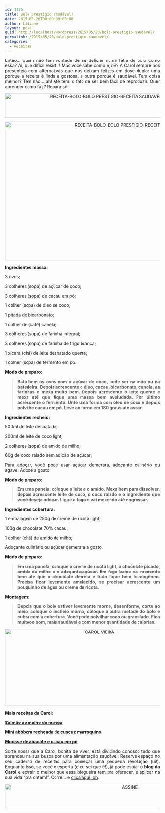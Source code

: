 ```yaml
---
id: 3425
title: Bolo prestigio saudável!
date: 2015-05-20T00:00:00+00:00
author: Lidiane
layout: post
guid: http://localhost/wordpress/2015/05/20/bolo-prestigio-saudavel/
permalink: /2015/05/20/bolo-prestigio-saudavel/
categories:
  - Receitas
---
```

<p align="justify">
  Então… quem não tem vontade de se deliciar numa fatia de bolo como essa? Ai, que difícil resistir! Mas você sabe como é, <em>né</em>? A Carol sempre nos presenteia com alternativas que nos deixam felizes em dose dupla: uma porque a receita é linda e gostosa, e outra porque é saudável. Tem coisa melhor? Tem não… ah! Até tem: o fato de ser bem fácil de reproduzir. Quer aprender como faz? Repara só:
</p>

<p align="center">
  <a href="http://www.trololodemulher.com.br/blog/wp-content/uploads/2015/05/RECEITA-BOLO-BOLO-PRESTIGIO-RECEITA-SAUDAVEL2.png"><img class="alignnone size-full wp-image-10956" src="http://www.trololodemulher.com.br/blog/wp-content/uploads/2015/05/RECEITA-BOLO-BOLO-PRESTIGIO-RECEITA-SAUDAVEL2.png" alt="RECEITA-BOLO-BOLO PRESTIGIO-RECEITA SAUDAVEL[2]" width="659" height="79" /></a>
</p>

<p align="center">
  <a href="http://www.trololodemulher.com.br/blog/wp-content/uploads/2015/05/RECEITA-BOLO-BOLO-PRESTIGIO-RECEITA-SAUDAVEL.jpg"><img class="alignnone size-full wp-image-10953" src="http://www.trololodemulher.com.br/blog/wp-content/uploads/2015/05/RECEITA-BOLO-BOLO-PRESTIGIO-RECEITA-SAUDAVEL.jpg" alt="RECEITA-BOLO-BOLO PRESTIGIO-RECEITA SAUDAVEL" width="800" height="450" /></a>
</p>

<p align="justify">
  <strong>Ingredientes massa:</strong>
</p>

<p align="justify">
  3 ovos;
</p>

<p align="justify">
  3 colheres (sopa) de açúcar de coco;
</p>

<p align="justify">
  3 colheres (sopa) de cacau em pó;
</p>

<p align="justify">
  1 colher (sopa) de óleo de coco;
</p>

<p align="justify">
  1 pitada de bicarbonato;
</p>

<p align="justify">
  1 colher de (café) canela;
</p>

<p align="justify">
  3 colheres (sopa) de farinha integral;
</p>

<p align="justify">
  3 colheres (sopa) de farinha de trigo branca;
</p>

<p align="justify">
  1 xícara (chá) de leite desnatado quente;
</p>

<p align="justify">
  1 colher (sopa) de fermento em pó.
</p>

<p align="justify">
  <strong>Modo de preparo:</strong>
</p>

> <p align="justify">
>   <strong>Bata bem os ovos com o açúcar de coco, pode ser na mão ou na batedeira. Depois acrescente o óleo, cacau, bicarbonato, canela, as farinhas e mexa muito bem. Depois acrescente o leite quente e mexa até que fique uma massa bem aveludada. Por último acrescente o fermento. Unte uma forma com óleo de coco e depois polvilhe cacau em pó. Leve ao forno em 180 graus até assar.</strong>
> </p>

<p align="justify">
  <strong>Ingredientes recheio:</strong>
</p>

<p align="justify">
  500ml de leite desnatado;
</p>

<p align="justify">
  200ml de leite de coco light;
</p>

<p align="justify">
  2 colheres (sopa) de amido de milho;
</p>

<p align="justify">
  60g de coco ralado sem adição de açúcar;
</p>

<p align="justify">
  Para adoçar, você pode usar açúcar demerara, adoçante culinário ou agave. Adoce a gosto.
</p>

<p align="justify">
  <strong>Modo de preparo:</strong>
</p>

> <p align="justify">
>   <strong>Em uma panela, coloque o leite e o amido. Mexa bem para dissolver, depois acrescente leite de coco, o coco ralado e o ingrediente que você deseja adoçar. Ligue o fogo e vai mexendo até engrossar.</strong>
> </p>

<p align="justify">
  <strong>Ingredientes cobertura:</strong>
</p>

<p align="justify">
  1 embalagem de 250g de creme de ricota light;
</p>

<p align="justify">
  100g de chocolate 70% cacau;
</p>

<p align="justify">
  1 colher (chá) de amido de milho;
</p>

<p align="justify">
  Adoçante culinário ou açúcar demerara a gosto.
</p>

<p align="justify">
  <strong>Modo de preparo:</strong>
</p>

> <p align="justify">
>   <strong>Em uma panela, coloque o creme de ricota light, o chocolate picado, amido de milho e o adoçante/açúcar. Em fogo baixo vai mexendo bem até que o chocolate derreta e tudo fique bem homogêneo. Precisa ficar levemente amolecido, se precisar acrescente um pouquinho de água ou creme de ricota.</strong>
> </p>

<p align="justify">
  <strong>Montagem:</strong>
</p>

> <p align="justify">
>   <strong>Depois que o bolo estiver levemente morno, desenforme, corte ao meio, coloque o recheio morno, coloque a outra metade do bolo e cubra com a cobertura. Você pode polvilhar coco ou granulado. Fica muitooo bom, mais saudável e com menor quantidade de calorias.</strong>
> </p>

<p align="center">
  <a href="http://www.trololodemulher.com.br/blog/wp-content/uploads/2014/07/CAROL-VIEIRA.png"><img class="alignnone size-full wp-image-10204" src="http://www.trololodemulher.com.br/blog/wp-content/uploads/2014/07/CAROL-VIEIRA.png" alt="CAROL VIEIRA" width="600" height="251" /></a>
</p>

<p align="justify">
  <strong>Mais receitas da Carol:</strong>
</p>

<p align="justify">
  <a href="http://www.trololodemulher.com.br/2015/05/06/salmao-molho-manga/" target="_blank"><strong>Salmão ao molho de manga</strong></a>
</p>

<p align="justify">
  <a href="http://www.trololodemulher.com.br/2015/03/25/abobora-cuscuz-marroquino/" target="_blank"><strong>Mini abóbora recheada de cuscuz marroquino</strong></a>
</p>

<p align="justify">
  <a href="http://www.trololodemulher.com.br/2015/03/23/mousse-saudavel-abacate/" target="_blank"><strong>Mousse de abacate e cacau em pó</strong></a>
</p>

<p align="justify">
  Sorte nossa que a Carol, bonita de viver, está dividindo conosco tudo que aprendeu na sua busca por uma alimentação saudável. Reserve espaço no seu caderno de receitas para começar uma pequena revolução (ui!). Enquanto isso, se você é esperta (e eu sei que é!), já pode espiar o <strong>blog da Carol</strong> e extrair o melhor que essa blogueira tem pra oferecer, e aplicar na sua vida “pra ontem!”. Corre… e <a href="http://mundocarolvieira.blogspot.com.br/" target="_blank">clica aqui, oh</a>.
</p>

<p align="center">
  <a href="http://feedburner.google.com/fb/a/mailverify?uri=blogBichaFemea&loc=en_US" target="_blank"><img class="alignnone size-full wp-image-10439" src="http://www.trololodemulher.com.br/blog/wp-content/uploads/2014/09/ASSINE.png" alt="ASSINE!" width="800" height="78" /></a>
</p>

<p align="justify">